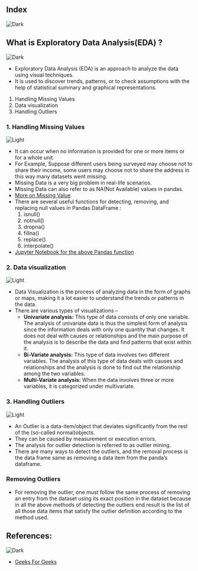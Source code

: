 ## Index
![Dark](https://user-images.githubusercontent.com/12748752/126914729-75e0fed5-fdaa-4216-81c8-719340e80694.png)

## What is Exploratory Data Analysis(EDA) ?
![Dark](https://user-images.githubusercontent.com/12748752/126914729-75e0fed5-fdaa-4216-81c8-719340e80694.png)
* Exploratory Data Analysis (EDA) is an approach to analyze the data using visual techniques. 
* It is used to discover trends, patterns, or to check assumptions with the help of statistical summary and graphical representations. 
1. Handling Missing Values
2. Data visualization
3. Handling Outliers

### 1. Handling Missing Values
![Light](https://user-images.githubusercontent.com/12748752/126914730-b5b13ba9-4d20-4ebf-b0ed-231af4c8b984.png)
* It can occur when no information is provided for one or more items or for a whole unit. 
* For Example, Suppose different users being surveyed may choose not to share their income, some users may choose not to share the address in this way many datasets went missing. 
* Missing Data is a very big problem in real-life scenarios. 
* Missing Data can also refer to as NA(Not Available) values in pandas. 
* [More on Missing Value](https://github.com/iAmKankan/Data-Gathering-And-Preprocessing/blob/main/cleaning.md#missing-value)
* There are several useful functions for detecting, removing, and replacing null values in Pandas DataFrame :
  1. isnull()
  2. notnull()
  3. dropna()
  4. fillna()
  5. replace()
  6. interpolate()
* [Jupyter Notebook for the above Pandas function](https://github.com/iAmKankan/Data-Gathering-And-Preprocessing/blob/main/missingvaluehandling.ipynb)

### 2. Data visualization
![Light](https://user-images.githubusercontent.com/12748752/126914730-b5b13ba9-4d20-4ebf-b0ed-231af4c8b984.png)
* Data Visualization is the process of analyzing data in the form of graphs or maps, making it a lot easier to understand the trends or patterns in the data. 
* There are various types of visualizations – 
   * **Univariate analysis:** This type of data consists of only one variable. The analysis of univariate data is thus the simplest form of analysis since the information deals with only one quantity that changes. It does not deal with causes or relationships and the main purpose of the analysis is to describe the data and find patterns that exist within it.
   * **Bi-Variate analysis:** This type of data involves two different variables. The analysis of this type of data deals with causes and relationships and the analysis is done to find out the relationship among the two variables.
   * **Multi-Variate analysis:** When the data involves three or more variables, it is categorized under multivariate.

### 3. Handling Outliers
![Light](https://user-images.githubusercontent.com/12748752/126914730-b5b13ba9-4d20-4ebf-b0ed-231af4c8b984.png)
* An Outlier is a data-item/object that deviates significantly from the rest of the (so-called normal)objects. 
* They can be caused by measurement or execution errors. 
* The analysis for outlier detection is referred to as outlier mining. 
* There are many ways to detect the outliers, and the removal process is the data frame same as removing a data item from the panda’s dataframe.

### Removing Outliers
* For removing the outlier, one must follow the same process of removing an entry from the dataset using its exact position in the dataset because in all the above methods of detecting the outliers end result is the list of all those data items that satisfy the outlier definition according to the method used.



## References:
![Dark](https://user-images.githubusercontent.com/12748752/126914729-75e0fed5-fdaa-4216-81c8-719340e80694.png)
* [Geeks For Geeks](https://www.geeksforgeeks.org/what-is-exploratory-data-analysis/)
